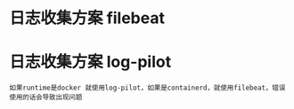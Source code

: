 # 日志收集方案 filebeat
# 日志收集方案 log-pilot
```
如果runtime是docker 就使用log-pilot，如果是containerd，就使用filebeat，错误使用的话会导致出现问题
```